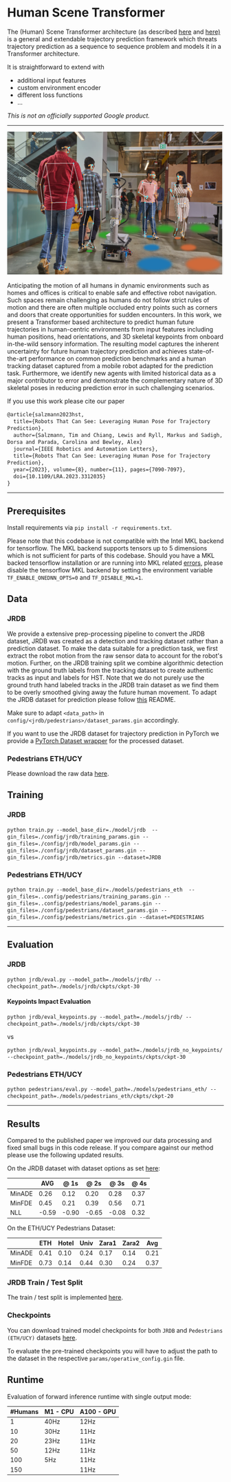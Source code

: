 # Human Scene Transformer

The (Human) Scene Transformer architecture (as described [here](https://arxiv.org/pdf/2309.17209.pdf) and [here)](https://arxiv.org/pdf/2106.08417.pdf) is a general and extendable trajectory prediction framework which threats trajectory prediction as a sequence to sequence problem and models it in a Transformer architecture.

It is straightforward to extend with

- additional input features
- custom environment encoder
- different loss functions
- ...

*This is not an officially supported Google product.*

---

![Human Scene Transformer](./human_scene_transformer/images/hero.png)

Anticipating the motion of all humans in dynamic environments such as homes and offices is critical to enable safe and effective robot navigation. Such spaces remain challenging as humans do not follow strict rules of motion and there are often multiple occluded entry points such as corners and doors that create opportunities for sudden encounters. In this work, we present a Transformer based architecture to predict human future trajectories in human-centric environments from input features including human positions, head orientations, and 3D skeletal keypoints from onboard in-the-wild sensory information. The resulting model captures the inherent uncertainty for future human trajectory prediction and achieves state-of-the-art performance on common prediction benchmarks and a human tracking dataset captured from a mobile robot adapted for the prediction task. Furthermore, we identify new agents with limited historical data as a major contributor to error and demonstrate the complementary nature of 3D skeletal poses in reducing prediction error in such challenging scenarios.

If you use this work please cite our paper

```
@article{salzmann2023hst,
  title={Robots That Can See: Leveraging Human Pose for Trajectory Prediction},
  author={Salzmann, Tim and Chiang, Lewis and Ryll, Markus and Sadigh, Dorsa and Parada, Carolina and Bewley, Alex}
  journal={IEEE Robotics and Automation Letters},
  title={Robots That Can See: Leveraging Human Pose for Trajectory Prediction},
  year={2023}, volume={8}, number={11}, pages={7090-7097},
  doi={10.1109/LRA.2023.3312035}
}
```

---

## Prerequisites

Install requirements via `pip install -r requirements.txt`.

Please note that this codebase is not compatible with the Intel MKL backend for
tensorflow. The MKL backend supports tensors up to 5 dimensions which is
not sufficient for parts of this codebase. Should you have a MKL backed
tensorflow installation or are running into MKL related
[errors](https://github.com/google-research/human-scene-transformer/issues/11),
please disable the tensorflow MKL backend by setting the environment variable
`TF_ENABLE_ONEDNN_OPTS=0` and `TF_DISABLE_MKL=1`.

## Data

### JRDB

We provide a extensive prep-processing pipeline to convert the JRDB dataset,
JRDB was created as a detection and tracking dataset rather than a prediction
dataset. To make the data suitable for a prediction task, we first extract the
robot motion from the raw sensor data to account for the robot's motion.
Further, on the JRDB training split we combine algorithmic detection with the
ground truth labels from the tracking dataset to create authentic tracks as
input and labels for HST.
Note that we do not purely use the ground truth hand labeled tracks in the JRDB
train dataset as we find them to be overly smoothed giving away the future human
movement.
To adapt the JRDB dataset for prediction please follow [this](/human_scene_transformer/data) README.

Make sure to adapt `<data_path>` in `config/<jrdb/pedestrians>/dataset_params.gin` accordingly.

If you want to use the JRDB dataset for trajectory prediction in PyTorch we
provide a [PyTorch Dataset wrapper](/human_scene_transformer/jrdb/torch_dataset.py) for the processed dataset.

### Pedestrians ETH/UCY
Please download the raw data [here](https://github.com/StanfordASL/Trajectron-plus-plus/tree/master/experiments/pedestrians/raw).

## Training

### JRDB
```
python train.py --model_base_dir=./model/jrdb  --gin_files=./config/jrdb/training_params.gin --gin_files=./config/jrdb/model_params.gin --gin_files=./config/jrdb/dataset_params.gin --gin_files=./config/jrdb/metrics.gin --dataset=JRDB
```

### Pedestrians ETH/UCY
```
python train.py --model_base_dir=./models/pedestrians_eth  --gin_files=..config/pedestrians/training_params.gin --gin_files=..config/pedestrians/model_params.gin --gin_files=./config/pedestrians/dataset_params.gin --gin_files=./config/pedestrians/metrics.gin --dataset=PEDESTRIANS
```

---

## Evaluation

### JRDB
```
python jrdb/eval.py --model_path=./models/jrdb/ --checkpoint_path=./models/jrdb/ckpts/ckpt-30
```

#### Keypoints Impact Evaluation
```
python jrdb/eval_keypoints.py --model_path=./models/jrdb/ --checkpoint_path=./models/jrdb/ckpts/ckpt-30
```

vs

```
python jrdb/eval_keypoints.py --model_path=./models/jrdb_no_keypoints/ --checkpoint_path=./models/jrdb_no_keypoints/ckpts/ckpt-30
```

### Pedestrians ETH/UCY
```
python pedestrians/eval.py --model_path=./models/pedestrians_eth/ --checkpoint_path=./models/pedestrians_eth/ckpts/ckpt-20
```

---

## Results

Compared to the published paper we improved our data processing and fixed small
bugs in this code release. If you compare against our method please use the
following updated results.

On the JRDB dataset with dataset options as set [here](/human_scene_transformer/config/jrdb/dataset_params.py):

|        | AVG  |  @ 1s | @ 2s |  @ 3s | @ 4s  |
|--------|------|-------|------|-------|-------|
| MinADE | 0.26 | 0.12  | 0.20 | 0.28  | 0.37  |
| MinFDE | 0.45 | 0.21  | 0.39 | 0.56  | 0.71  |
|  NLL   |-0.59 | -0.90 | -0.65| -0.08 | 0.32  |

On the ETH/UCY Pedestrians Dataset:

|        | ETH  | Hotel | Univ | Zara1 | Zara2 |  Avg  |
|--------|------|-------|------|-------|-------|-------|
| MinADE | 0.41 | 0.10  | 0.24 | 0.17  | 0.14  | 0.21  |
| MinFDE | 0.73 | 0.14  | 0.44 | 0.30  | 0.24  | 0.37  |

### JRDB Train / Test Split
The train / test split is implemented [here](/human_scene_transformer/config/jrdb/dataset_params.py).

### Checkpoints
You can download trained model checkpoints for both `JRDB` and `Pedestrians (ETH/UCY)` datasets [here](https://storage.googleapis.com/gresearch/human_scene_transformer/checkpoints.zip).

To evaluate the pre-trained checkpoints you will have to adjust the path to the dataset in the respective `params/operative_config.gin` file.

## Runtime
Evaluation of forward inference runtime with single output mode:

| #Humans | M1 - CPU | A100 - GPU |
|---------|----------|------------|
| 1       |   40Hz   |    12Hz    |
| 10      |   30Hz   |    11Hz    |
| 20      |   23Hz   |    11Hz    |
| 50      |   12Hz   |    11Hz    |
| 100     |    5Hz   |    11Hz    |
| 150     |          |    11Hz    |